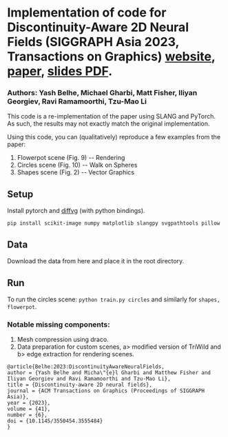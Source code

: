 # Implementation of code for Discontinuity-Aware 2D Neural Fields (SIGGRAPH Asia 2023, Transactions on Graphics) [website](https://yashbelhe.github.io/danf/index.html), [paper](https://yashbelhe.github.io/danf/DiscontinuityAwareNeuralFields_SigAsia2023.pdf), [slides PDF](https://yashbelhe.github.io/danf/index.html).
### Authors: Yash Belhe, Michael Gharbi, Matt Fisher, Iliyan Georgiev, Ravi Ramamoorthi, Tzu-Mao Li

This code is a re-implementation of the paper using SLANG and PyTorch. As such, the results may not exactly match the original implementation.

Using this code, you can (qualitatively) reproduce a few examples from the paper:
1. Flowerpot scene (Fig. 9) -- Rendering
2. Circles scene (Fig. 10) -- Walk on Spheres
3. Shapes scene (Fig. 2) -- Vector Graphics

## Setup
Install pytorch and [diffvg](https://github.com/BachiLi/diffvg) (with python bindings).

```pip install scikit-image numpy matplotlib slangpy svgpathtools pillow```

## Data
Download the data from here and place it in the root directory. 

## Run
To run the circles scene: `python train.py circles` and similarly for `shapes, flowerpot`.

### Notable missing components:
1. Mesh compression using draco.
2. Data preparation for custom scenes, a> modified version of TriWild and b> edge extraction for rendering scenes.

```
@article{Belhe:2023:DiscontinuityAwareNeuralFields,
author = {Yash Belhe and Micha\"{e}l Gharbi and Matthew Fisher and Iliyan Georgiev and Ravi Ramamoorthi and Tzu-Mao Li},
title = {Discontinuity-aware 2D neural fields},
journal = {ACM Transactions on Graphics (Proceedings of SIGGRAPH Asia)},
year = {2023},
volume = {41},
number = {6},
doi = {10.1145/3550454.3555484}
}
```